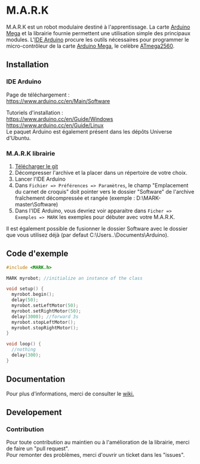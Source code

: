 # M.A.R.K

M.A.R.K est un robot modulaire destiné à l'apprentissage. La carte [Arduino Mega] et la librairie fournie permettent une utilisation simple des principaux modules. L'[IDE Arduino] procure les outils nécessaires pour programmer le micro-contrôleur de la carte [Arduino Mega], le celèbre [ATmega2560]. 

[IDE Arduino]: https://www.arduino.cc/en/Main/Software/
[Arduino Mega]:https://www.generationrobots.com/fr/401945-arduino-mega-2560-rev3.html/
[ATmega2560]: http://ww1.microchip.com/downloads/en/DeviceDoc/Atmel-2549-8-bit-AVR-Microcontroller-ATmega640-1280-1281-2560-2561_datasheet.pdf/

## Installation

### IDE Arduino
Page de téléchargement : <br />
https://www.arduino.cc/en/Main/Software

Tutoriels d'installation : <br />
https://www.arduino.cc/en/Guide/Windows<br />
https://www.arduino.cc/en/Guide/Linux <br />
Le paquet Arduino est également présent dans les dépôts Universe d'Ubuntu.

### M.A.R.K librairie

1. [Télécharger le git](https://github.com/generationrobots-lab/MARK/archive/master.zip)
2. Décompresser l'archive et la placer dans un répertoire de votre choix.
3. Lancer l'IDE Arduino 
4. Dans  `Fichier => Préférences => Paramètres`, le champ "Emplacement du carnet de croquis" doit pointer vers le dossier "Software" de l'archive fraîchement décompressée et rangée (exemple : D:\MARK-master\Software)
5. Dans l'IDE Arduino, vous devriez voir apparaitre dans `Ficher => Exemples => MARK` les exemples pour débuter avec votre M.A.R.K.

Il est également possible de fusionner le dossier Software avec le dossier que vous utilisez déjà (par defaut C:\Users\..\Documents\Arduino).

## Code d'exemple 

```c++
#include <MARK.h>

MARK myrobot; //initialize an instance of the class

void setup() {
  myrobot.begin();
  delay(50);
  myrobot.setLeftMotor(50);
  myrobot.setRightMotor(50);
  delay(3000); //forward 3s
  myrobot.stopLeftMotor();
  myrobot.stopRightMotor();
}

void loop() {
  //nothing
  delay(300);
}

```

## Documentation
Pour plus d'informations, merci de consulter le [wiki.](https://github.com/generationrobots-lab/MARK/wiki)

## Developement

### Contribution


Pour toute contribution au maintien ou à l'amélioration de la librairie, merci de faire un "pull request".  <br />
Pour remonter des problèmes, merci d'ouvrir un ticket dans les "issues".
